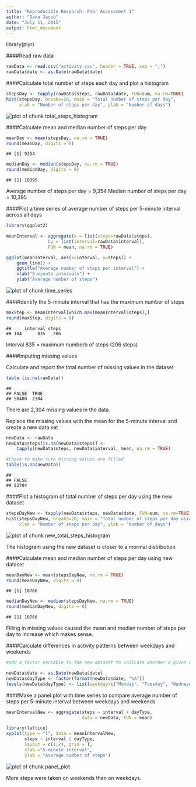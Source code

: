 ```yaml
---
title: "Reproducible Research: Peer Assessment 1"
author: "Dana Jacob"
date: "July 11, 2015"
output: html_document
---
```


library(plyr)

####Read raw data


```r
rawData <- read.csv("activity.csv", header = TRUE, sep = ",")
rawData$date <- as.Date(rawData$date)
```

####Calculate total number of steps each day and plot a histogram


```r
stepsDay <- tapply(rawData$steps, rawData$date, FUN=sum, na.rm=TRUE)
hist(stepsDay, breaks=20, main = "Total number of steps per day",
     xlab = "Number of steps per day", ylab = "Number of days")
```

![plot of chunk total_steps_histogram](figure/total_steps_histogram-1.png) 

####Calculate mean and median number of steps per day


```r
meanDay <- mean(stepsDay, na.rm = TRUE)
round(meanDay, digits = 0)
```

```
## [1] 9354
```

```r
medianDay <- median(stepsDay, na.rm = TRUE)
round(medianDay, digits = 0)
```

```
## [1] 10395
```

Average number of steps per day = 9,354
Median number of steps per day = 10,395

####Plot a time series of average number of steps per 5-minute interval across all days


```r
library(ggplot2)

meanInterval <- aggregate(x = list(steps=rawData$steps),
                by = list(interval=rawData$interval), 
                FUN = mean, na.rm = TRUE)

ggplot(meanInterval, aes(x=interval, y=steps)) + 
    geom_line() +
    ggtitle("Average number of steps per interval") +
    xlab("5-minute intervals") +
    ylab("Average number of steps")
```

![plot of chunk time_series](figure/time_series-1.png) 

####Identify the 5-minute interval that has the maximum number of steps


```r
maxStep <- meanInterval[which.max(meanInterval$steps),]
round(maxStep, digits = 0)
```

```
##     interval steps
## 104      835   206
```
Interval 835 = maximum numberb of steps (206 steps)

####Imputing missing values

Calculate and report the total number of missing values in the dataset 


```r
table (is.na(rawData))
```

```
## 
## FALSE  TRUE 
## 50400  2304
```

There are 2,304 missing values in the data. 

Replace the missing values with the mean for the 5-minute interval and create a new data set


```r
newData <- rawData
newData$steps[is.na(newData$steps)] <- 
    tapply(newData$steps, newData$interval, mean, na.rm = TRUE)

#Check to make sure missing values are filled
table(is.na(newData))
```

```
## 
## FALSE 
## 52704
```

####Plot a histogram of total number of steps per day using the new dataset


```r
stepsDayNew <- tapply(newData$steps, newData$date, FUN=sum, na.rm=TRUE)
hist(stepsDayNew, breaks=20, main = "Total number of steps per day using new dataset",
     xlab = "Number of steps per day", ylab = "Number of days")
```

![plot of chunk new_total_steps_histogram](figure/new_total_steps_histogram-1.png) 

The histogram using the new dataset is closer to a mormal distribution

####Calculate mean and median number of steps per day using new dataset


```r
meanDayNew <- mean(stepsDayNew, na.rm = TRUE)
round(meanDayNew, digits = 0)
```

```
## [1] 10766
```

```r
medianDayNew <- median(stepsDayNew, na.rm = TRUE)
round(medianDayNew, digits = 0)
```

```
## [1] 10766
```

Filling in missing values caused the mean and median number of steps per day to increase which makes sense.

####Calculate differences in activity patterns between weekdays and weekends


```r
#add a factor variable to the new dataset to indicate whether a given date is a weekday or weekend day

newData$date <- as.Date(newData$date)
newData$dayType <- factor(format(newData$date, "%A"))
levels(newData$dayType) <- list(weekday=c("Monday", "Tuesday", "Wednesday", "Thursday", "Friday"), weekend=c("Saturday", "Sunday"))
```

####Make a panel plot with time series to compare average number of steps per 5-minute interval between weekdays and weekends


```r
meanIntervalNew <- aggregate(steps ~ interval + dayType,
                             data = newData, FUN = mean)

library(lattice)
xyplot(type = "l", data = meanIntervalNew,
       steps ~ interval | dayType,
       layout = c(1,2), grid = T,
       xlab ="5-minute interval",
       ylab = "Average number of steps")
```

![plot of chunk panel_plot](figure/panel_plot-1.png) 

More steps were taken on weekends than on weekdays.





